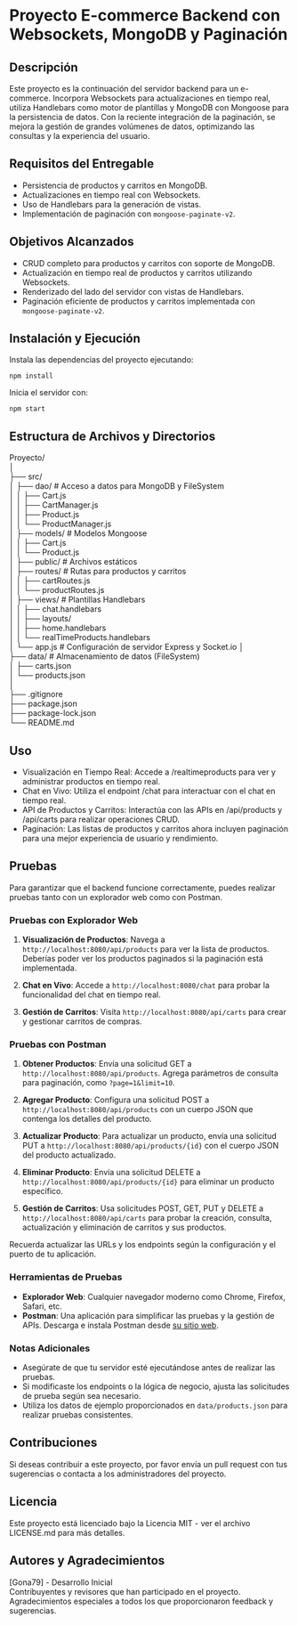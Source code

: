 # Proyecto E-commerce Backend con Websockets, MongoDB y Paginación

## Descripción
Este proyecto es la continuación del servidor backend para un e-commerce. Incorpora Websockets para actualizaciones en tiempo real, utiliza Handlebars como motor de plantillas y MongoDB con Mongoose para la persistencia de datos. Con la reciente integración de la paginación, se mejora la gestión de grandes volúmenes de datos, optimizando las consultas y la experiencia del usuario.

## Requisitos del Entregable
- Persistencia de productos y carritos en MongoDB.
- Actualizaciones en tiempo real con Websockets.
- Uso de Handlebars para la generación de vistas.
- Implementación de paginación con `mongoose-paginate-v2`.

## Objetivos Alcanzados
- CRUD completo para productos y carritos con soporte de MongoDB.
- Actualización en tiempo real de productos y carritos utilizando Websockets.
- Renderizado del lado del servidor con vistas de Handlebars.
- Paginación eficiente de productos y carritos implementada con `mongoose-paginate-v2`.

## Instalación y Ejecución
Instala las dependencias del proyecto ejecutando:  

```
npm install  
```  

Inicia el servidor con:  

```
npm start  
```  

## Estructura de Archivos y Directorios

Proyecto/  
│  
├── src/  
│   ├── dao/                 # Acceso a datos para MongoDB y FileSystem  
│   │   ├── Cart.js  
│   │   ├── CartManager.js  
│   │   ├── Product.js  
│   │   └── ProductManager.js  
│   ├── models/              # Modelos Mongoose  
│   │   ├── Cart.js  
│   │   └── Product.js  
│   ├── public/              # Archivos estáticos  
│   ├── routes/              # Rutas para productos y carritos  
│   │   ├── cartRoutes.js  
│   │   └── productRoutes.js  
│   ├── views/               # Plantillas Handlebars  
│   │   ├── chat.handlebars  
│   │   ├── layouts/  
│   │   ├── home.handlebars  
│   │   └── realTimeProducts.handlebars  
│   └── app.js               # Configuración de servidor Express y Socket.io
│  
├── data/                    # Almacenamiento de datos (FileSystem)  
│   ├── carts.json  
│   └── products.json  
│  
├── .gitignore  
├── package.json  
├── package-lock.json  
└── README.md  

## Uso  

- Visualización en Tiempo Real: Accede a /realtimeproducts para ver y administrar productos en tiempo real.  
- Chat en Vivo: Utiliza el endpoint /chat para interactuar con el chat en tiempo real.  
- API de Productos y Carritos: Interactúa con las APIs en /api/products y /api/carts para realizar operaciones CRUD.  
- Paginación: Las listas de productos y carritos ahora incluyen paginación para una mejor experiencia de usuario y rendimiento.  

## Pruebas

Para garantizar que el backend funcione correctamente, puedes realizar pruebas tanto con un explorador web como con Postman.

### Pruebas con Explorador Web

1. **Visualización de Productos**: Navega a `http://localhost:8080/api/products` para ver la lista de productos. Deberías poder ver los productos paginados si la paginación está implementada.

2. **Chat en Vivo**: Accede a `http://localhost:8080/chat` para probar la funcionalidad del chat en tiempo real.

3. **Gestión de Carritos**: Visita `http://localhost:8080/api/carts` para crear y gestionar carritos de compras.

### Pruebas con Postman

1. **Obtener Productos**: Envía una solicitud GET a `http://localhost:8080/api/products`. Agrega parámetros de consulta para paginación, como `?page=1&limit=10`.

2. **Agregar Producto**: Configura una solicitud POST a `http://localhost:8080/api/products` con un cuerpo JSON que contenga los detalles del producto.

3. **Actualizar Producto**: Para actualizar un producto, envía una solicitud PUT a `http://localhost:8080/api/products/{id}` con el cuerpo JSON del producto actualizado.

4. **Eliminar Producto**: Envía una solicitud DELETE a `http://localhost:8080/api/products/{id}` para eliminar un producto específico.

5. **Gestión de Carritos**: Usa solicitudes POST, GET, PUT y DELETE a `http://localhost:8080/api/carts` para probar la creación, consulta, actualización y eliminación de carritos y sus productos.

Recuerda actualizar las URLs y los endpoints según la configuración y el puerto de tu aplicación.

### Herramientas de Pruebas

- **Explorador Web**: Cualquier navegador moderno como Chrome, Firefox, Safari, etc.
- **Postman**: Una aplicación para simplificar las pruebas y la gestión de APIs. Descarga e instala Postman desde [su sitio web](https://www.postman.com/).

### Notas Adicionales

- Asegúrate de que tu servidor esté ejecutándose antes de realizar las pruebas.
- Si modificaste los endpoints o la lógica de negocio, ajusta las solicitudes de prueba según sea necesario.
- Utiliza los datos de ejemplo proporcionados en `data/products.json` para realizar pruebas consistentes.

## Contribuciones  

Si deseas contribuir a este proyecto, por favor envía un pull request con tus sugerencias o contacta a los administradores del proyecto.

## Licencia
Este proyecto está licenciado bajo la Licencia MIT - ver el archivo LICENSE.md para más detalles.

## Autores y Agradecimientos
[Gona79] - Desarrollo Inicial  
Contribuyentes y revisores que han participado en el proyecto.  
Agradecimientos especiales a todos los que proporcionaron feedback y sugerencias.  
